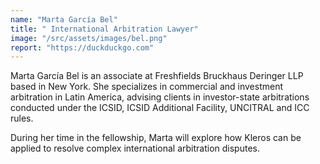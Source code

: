 ```yaml
---
name: "Marta García Bel"
title: " International Arbitration Lawyer"
image: "/src/assets/images/bel.png"
report: "https://duckduckgo.com"
---
```


Marta García Bel is an associate at Freshfields Bruckhaus Deringer LLP based in New York. She specializes in commercial and investment arbitration in Latin America, advising clients in investor-state arbitrations conducted under the ICSID, ICSID Additional Facility, UNCITRAL and ICC rules.

During her time in the fellowship, Marta will explore how Kleros can be applied to resolve complex international arbitration disputes.
